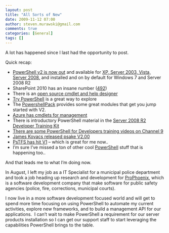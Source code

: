 ```yaml
---
layout: post
title: "All Sorts of New"
date: 2009-11-12 07:00
author: steven.murawski@gmail.com
comments: true
categories: [General]
tags: []
---
```



A lot has happened since I last had the opportunity to post.&#160; 



Quick recap:



*   <a href="http://blogs.msdn.com/powershell/archive/2009/10/22/tonight-is-the-virtual-launch-party-powerscripting-podcast.aspx" target="_blank">PowerShell v2 is now out</a> and available for <a href="http://blogs.msdn.com/powershell/archive/2009/10/27/windows-management-framework-is-here.aspx" target="_blank">XP, Server 2003, Vista, Server 2008,</a> and installed and on by default for Windows 7 and Server 2008 R2 
*   SharePoint 2010 has an insane number (<a href="http://dmitrysotnikov.wordpress.com/2009/10/19/sharepoint-2010-cmdlet-reference/" target="_blank">492</a>) 
*   There is an <a href="http://www.codeplex.com/CmdletDesigner" target="_blank">open source cmdlet and help designer</a> 
*   <a href="http://trypowershell.codeplex.com/" target="_blank">Try PowerShell</a> is a great way to explore 
*   The <a href="http://code.msdn.microsoft.com/PowerShellPack" target="_blank">PowershellPack</a> provides some great modules that get you jump started with V2. 
*   <a href="http://code.msdn.microsoft.com/azurecmdlets" target="_blank">Azure has cmdlets for management</a> 
*   There is introductory PowerShell material in the <a href="http://www.microsoft.com/downloads/details.aspx?FamilyID=c48b3eb4-ad4b-461c-9d5a-25f45d949b92&amp;displaylang=en" target="_blank">Server 2008 R2 Developer Training Kit</a> 
*   <a href="http://channel9.msdn.com/learn/courses/WindowsServer2008R2/PowerShell/" target="_blank">There are some PowerShell for Developers training videos on Channel 9</a> 
*   <a href="http://www.jameskovacs.com/blog/ReleasingPsakeV100PsakeV200.aspx" target="_blank">James Kovacs released psake V2.00</a> 
*   <a href="http://pstfs.codeplex.com/" target="_blank">PsTFS has hit V1</a> – which is great for me now.. 
*   I’m sure I’ve missed a ton of other cool <a href="http://msdn.microsoft.com/en-us/library/ms714418(VS.85).aspx" target="_blank">PowerShell</a> stuff that is happening too.. 


And that leads me to what I’m doing now.&#160; 



In August, I left my job as a IT Specialist for a municipal police department and took a job heading up research and development for <a href="http://www.prophoenix.com" target="_blank">ProPhoenix</a>, which is a software development company that make software for public safety agencies (police, fire, corrections, municipal courts).



I now live in a more software development focused world and will get to spend more time focusing on using PowerShell to automate my current activities, explore new frameworks, and to build a management API for our applications.&#160; I can’t wait to make PowerShell a requirement for our server products installation so I can get our support staff to start leveraging the capabilities PowerShell brings to the table.

